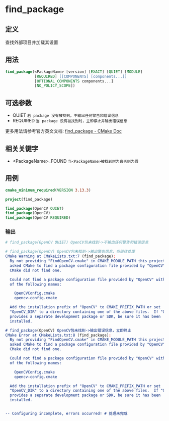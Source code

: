 # find_package

## 定义
查找外部项目并加载其设置

## 用法
````cmake
find_package(<PackageName> [version] [EXACT] [QUIET] [MODULE]
             [REQUIRED] [[COMPONENTS] [components...]]
             [OPTIONAL_COMPONENTS components...]
             [NO_POLICY_SCOPE])
````
## 可选参数
- QUIET `若 package 没有被找到，不输出任何警告和错误信息`
- REQUIRED `当 package 没有被找到时，立即停止并输出错误信息`

更多用法请参考官方英文文档: [find_package - CMake Doc](https://cmake.org/cmake/help/latest/command/find_package.html)


## 相关关键字
- \<PackageName\>_FOUND `当<PackageName>被找到时为真否则为假`

## 用例
````cmake
cmake_minimum_required(VERSION 3.13.3)

project(find_package)

find_package(OpenCV QUIET)
find_package(OpenCV)
find_package(OpenCV REQUIRED)
````

### 输出
````cmake
# find_package(OpenCV QUIET) OpenCV包未找到->不输出任何警告和错误信息

# find_package(OpenCV) OpenCV包未找到->输出警告信息，但继续处理
CMake Warning at CMakeLists.txt:7 (find_package):
  By not providing "FindOpenCV.cmake" in CMAKE_MODULE_PATH this project has
  asked CMake to find a package configuration file provided by "OpenCV", but
  CMake did not find one.

  Could not find a package configuration file provided by "OpenCV" with any
  of the following names:

    OpenCVConfig.cmake
    opencv-config.cmake

  Add the installation prefix of "OpenCV" to CMAKE_PREFIX_PATH or set
  "OpenCV_DIR" to a directory containing one of the above files.  If "OpenCV"
  provides a separate development package or SDK, be sure it has been
  installed.

# find_package(OpenCV) OpenCV包未找到->输出错误信息，立即终止
CMake Error at CMakeLists.txt:8 (find_package):
  By not providing "FindOpenCV.cmake" in CMAKE_MODULE_PATH this project has
  asked CMake to find a package configuration file provided by "OpenCV", but
  CMake did not find one.

  Could not find a package configuration file provided by "OpenCV" with any
  of the following names:

    OpenCVConfig.cmake
    opencv-config.cmake

  Add the installation prefix of "OpenCV" to CMAKE_PREFIX_PATH or set
  "OpenCV_DIR" to a directory containing one of the above files.  If "OpenCV"
  provides a separate development package or SDK, be sure it has been
  installed.


-- Configuring incomplete, errors occurred! # 处理未完成
````